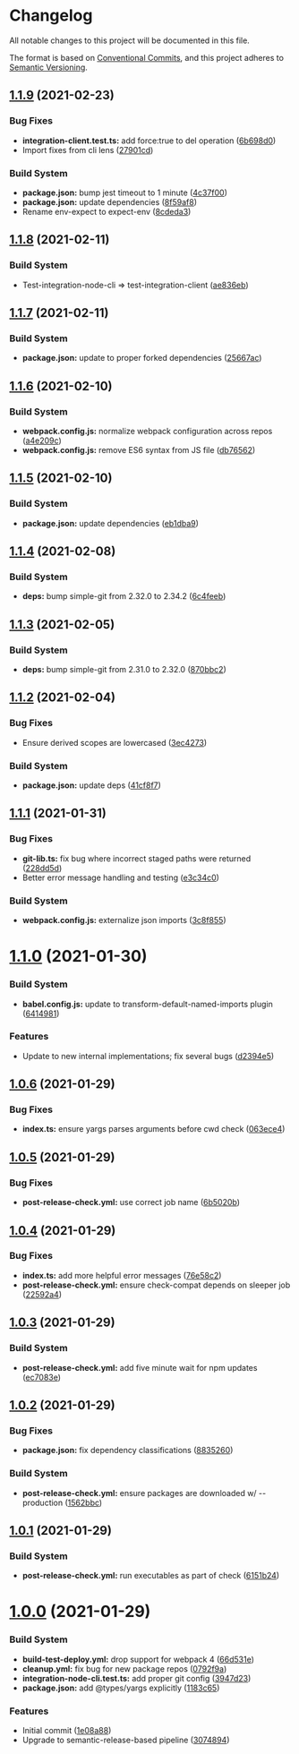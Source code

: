 # Changelog

All notable changes to this project will be documented in this file.

The format is based on [Conventional Commits][45], and this project adheres to
[Semantic Versioning][46].

## [1.1.9][47] (2021-02-23)

### Bug Fixes

- **integration-client.test.ts:** add force:true to del operation
  ([6b698d0][48])
- Import fixes from cli lens ([27901cd][49])

### Build System

- **package.json:** bump jest timeout to 1 minute ([4c37f00][50])
- **package.json:** update dependencies ([8f59af8][51])
- Rename env-expect to expect-env ([8cdeda3][52])

## [1.1.8][1] (2021-02-11)

### Build System

- Test-integration-node-cli => test-integration-client ([ae836eb][2])

## [1.1.7][3] (2021-02-11)

### Build System

- **package.json:** update to proper forked dependencies ([25667ac][4])

## [1.1.6][5] (2021-02-10)

### Build System

- **webpack.config.js:** normalize webpack configuration across repos
  ([a4e209c][6])
- **webpack.config.js:** remove ES6 syntax from JS file ([db76562][7])

## [1.1.5][8] (2021-02-10)

### Build System

- **package.json:** update dependencies ([eb1dba9][9])

## [1.1.4][10] (2021-02-08)

### Build System

- **deps:** bump simple-git from 2.32.0 to 2.34.2 ([6c4feeb][11])

## [1.1.3][12] (2021-02-05)

### Build System

- **deps:** bump simple-git from 2.31.0 to 2.32.0 ([870bbc2][13])

## [1.1.2][14] (2021-02-04)

### Bug Fixes

- Ensure derived scopes are lowercased ([3ec4273][15])

### Build System

- **package.json:** update deps ([41cf8f7][16])

## [1.1.1][17] (2021-01-31)

### Bug Fixes

- **git-lib.ts:** fix bug where incorrect staged paths were returned
  ([228dd5d][18])
- Better error message handling and testing ([e3c34c0][19])

### Build System

- **webpack.config.js:** externalize json imports ([3c8f855][20])

# [1.1.0][21] (2021-01-30)

### Build System

- **babel.config.js:** update to transform-default-named-imports plugin
  ([6414981][22])

### Features

- Update to new internal implementations; fix several bugs ([d2394e5][23])

## [1.0.6][24] (2021-01-29)

### Bug Fixes

- **index.ts:** ensure yargs parses arguments before cwd check ([063ece4][25])

## [1.0.5][26] (2021-01-29)

### Bug Fixes

- **post-release-check.yml:** use correct job name ([6b5020b][27])

## [1.0.4][28] (2021-01-29)

### Bug Fixes

- **index.ts:** add more helpful error messages ([76e58c2][29])
- **post-release-check.yml:** ensure check-compat depends on sleeper job
  ([22592a4][30])

## [1.0.3][31] (2021-01-29)

### Build System

- **post-release-check.yml:** add five minute wait for npm updates
  ([ec7083e][32])

## [1.0.2][33] (2021-01-29)

### Bug Fixes

- **package.json:** fix dependency classifications ([8835260][34])

### Build System

- **post-release-check.yml:** ensure packages are downloaded w/ --production
  ([1562bbc][35])

## [1.0.1][36] (2021-01-29)

### Build System

- **post-release-check.yml:** run executables as part of check ([6151b24][37])

# [1.0.0][38] (2021-01-29)

### Build System

- **build-test-deploy.yml:** drop support for webpack 4 ([66d531e][39])
- **cleanup.yml:** fix bug for new package repos ([0792f9a][40])
- **integration-node-cli.test.ts:** add proper git config ([3947d23][41])
- **package.json:** add @types/yargs explicitly ([1183c65][42])

### Features

- Initial commit ([1e08a88][43])
- Upgrade to semantic-release-based pipeline ([3074894][44])

[1]: https://github.com/Xunnamius/git-add-then-commit/compare/v1.1.7...v1.1.8
[2]:
  https://github.com/Xunnamius/git-add-then-commit/commit/ae836eb4ab2b88700e0f22deb880049d779e79f4
[3]: https://github.com/Xunnamius/git-add-then-commit/compare/v1.1.6...v1.1.7
[4]:
  https://github.com/Xunnamius/git-add-then-commit/commit/25667ac53116bddcfd22ca9befef34078148a9f6
[5]: https://github.com/Xunnamius/git-add-then-commit/compare/v1.1.5...v1.1.6
[6]:
  https://github.com/Xunnamius/git-add-then-commit/commit/a4e209c1093b0eb07bbe82e7d3088fe74d55ff86
[7]:
  https://github.com/Xunnamius/git-add-then-commit/commit/db76562fac7f5db3dede61ffc223952bc8110f5f
[8]: https://github.com/Xunnamius/git-add-then-commit/compare/v1.1.4...v1.1.5
[9]:
  https://github.com/Xunnamius/git-add-then-commit/commit/eb1dba93a66257fa06956d1f754d67f07a7267e3
[10]: https://github.com/Xunnamius/git-add-then-commit/compare/v1.1.3...v1.1.4
[11]:
  https://github.com/Xunnamius/git-add-then-commit/commit/6c4feeb715371890e3ef6b6f16c912c025470290
[12]: https://github.com/Xunnamius/git-add-then-commit/compare/v1.1.2...v1.1.3
[13]:
  https://github.com/Xunnamius/git-add-then-commit/commit/870bbc20d74901bacba2b381e03357f5c1237ddf
[14]: https://github.com/Xunnamius/git-add-then-commit/compare/v1.1.1...v1.1.2
[15]:
  https://github.com/Xunnamius/git-add-then-commit/commit/3ec4273115289ab48b38b35a214d0e23b507a13e
[16]:
  https://github.com/Xunnamius/git-add-then-commit/commit/41cf8f7ec2bee7be9bdfa9d483678600daf2a27d
[17]: https://github.com/Xunnamius/git-add-then-commit/compare/v1.1.0...v1.1.1
[18]:
  https://github.com/Xunnamius/git-add-then-commit/commit/228dd5dac079866cfae39baa1581c918bf29cfb1
[19]:
  https://github.com/Xunnamius/git-add-then-commit/commit/e3c34c05143a7fae1f1fd9d3f509b002f35b5886
[20]:
  https://github.com/Xunnamius/git-add-then-commit/commit/3c8f8558c445e1ebbb5c9ca36cb83fc74df46895
[21]: https://github.com/Xunnamius/git-add-then-commit/compare/v1.0.6...v1.1.0
[22]:
  https://github.com/Xunnamius/git-add-then-commit/commit/6414981f96d88bee2230725a3e6a0c98dd84da77
[23]:
  https://github.com/Xunnamius/git-add-then-commit/commit/d2394e515ab103d82f02cabb7e472ce42fcd299c
[24]: https://github.com/Xunnamius/git-add-then-commit/compare/v1.0.5...v1.0.6
[25]:
  https://github.com/Xunnamius/git-add-then-commit/commit/063ece4205774b2b5a768cf34223dbd8ead72701
[26]: https://github.com/Xunnamius/git-add-then-commit/compare/v1.0.4...v1.0.5
[27]:
  https://github.com/Xunnamius/git-add-then-commit/commit/6b5020b7607758fce2f916bba2de5f5f05e416aa
[28]: https://github.com/Xunnamius/git-add-then-commit/compare/v1.0.3...v1.0.4
[29]:
  https://github.com/Xunnamius/git-add-then-commit/commit/76e58c25acd362cedb3d7742dbdd248c6026c952
[30]:
  https://github.com/Xunnamius/git-add-then-commit/commit/22592a4742648394dc15e28d8767b376a9bbacba
[31]: https://github.com/Xunnamius/git-add-then-commit/compare/v1.0.2...v1.0.3
[32]:
  https://github.com/Xunnamius/git-add-then-commit/commit/ec7083eab998634a7d85da2d669e332ceaa0c0c2
[33]: https://github.com/Xunnamius/git-add-then-commit/compare/v1.0.1...v1.0.2
[34]:
  https://github.com/Xunnamius/git-add-then-commit/commit/88352606b5b11b50da45b91eb521abbe0619d6ba
[35]:
  https://github.com/Xunnamius/git-add-then-commit/commit/1562bbc9cf6d921907128ea61988d3a19b1d853f
[36]: https://github.com/Xunnamius/git-add-then-commit/compare/v1.0.0...v1.0.1
[37]:
  https://github.com/Xunnamius/git-add-then-commit/commit/6151b2452394e6c8bd9dee9c0c53706edeb6ce77
[38]:
  https://github.com/Xunnamius/git-add-then-commit/compare/1e08a889343fac542b4196a2d0b77fc7feb26a50...v1.0.0
[39]:
  https://github.com/Xunnamius/git-add-then-commit/commit/66d531e72db3cc2978fef77d643bd9c000101728
[40]:
  https://github.com/Xunnamius/git-add-then-commit/commit/0792f9a4e62cf816840fc67a53848bdc8e97a9c3
[41]:
  https://github.com/Xunnamius/git-add-then-commit/commit/3947d237b2562b8a78b06a98bc6e6d417356dc20
[42]:
  https://github.com/Xunnamius/git-add-then-commit/commit/1183c65a74fed20b2a7e71cbbd5f8577f7ec8b27
[43]:
  https://github.com/Xunnamius/git-add-then-commit/commit/1e08a889343fac542b4196a2d0b77fc7feb26a50
[44]:
  https://github.com/Xunnamius/git-add-then-commit/commit/307489496f94132a1d074374e6dc4d1bc57b0df6
[45]: https://conventionalcommits.org
[46]: https://semver.org
[47]: https://github.com/Xunnamius/git-add-then-commit/compare/v1.1.8...v1.1.9
[48]:
  https://github.com/Xunnamius/git-add-then-commit/commit/6b698d02e6eaf71d3d3f61935763da0d97ebb065
[49]:
  https://github.com/Xunnamius/git-add-then-commit/commit/27901cdb658a7077638445c7a35bb29aec7d5f0a
[50]:
  https://github.com/Xunnamius/git-add-then-commit/commit/4c37f00927add15ee8c41f7342639bc84bf09bd0
[51]:
  https://github.com/Xunnamius/git-add-then-commit/commit/8f59af828f4fdbcdf7e53bab479631fdbfbd123b
[52]:
  https://github.com/Xunnamius/git-add-then-commit/commit/8cdeda3d460c41701895fc733b01382d77453d12
